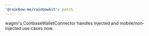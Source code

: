 ```yaml
---
'@rainbow-me/rainbowkit': patch
---
```


wagmi's CoinbaseWalletConnector handles injected and mobile/non-injected use cases now.
